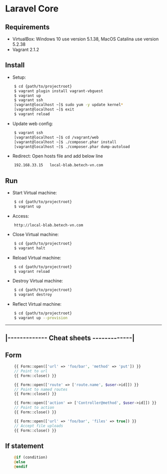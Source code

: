 # Laravel Core

## Requirements
- VirtualBox: Windows 10 use version 5.1.38, MacOS Catalina use version 5.2.38
- Vagrant 2.1.2

## Install
- Setup:

``` bash
    $ cd {path/to/projectroot}
    $ vagrant plugin install vagrant-vbguest
    $ vagrant up
    $ vagrant ssh
    [vagrant@localhost ~]$ sudo yum -y update kernel*
    [vagrant@localhost ~]$ exit
    $ vagrant reload
```
- Update web config:

``` bash
    $ vagrant ssh
    [vagrant@localhost ~]$ cd /vagrant/web
    [vagrant@localhost ~]$ ./composer.phar install
    [vagrant@localhost ~]$ ./composer.phar dump-autoload
```

- Redirect: Open hosts file and add below line

``` bash
    192.168.33.15   local-blab.betech-vn.com
```

## Run
- Start Virtual machine:

``` bash
    $ cd {path/to/projectroot}
    $ vagrant up
```
- Access:

```
    http://local-blab.betech-vn.com
```
- Close Virtual machine:

``` bash
    $ cd {path/to/projectroot}
    $ vagrant halt
```
- Reload Virtual machine:

``` bash
    $ cd {path/to/projectroot}
    $ vagrant reload
```
- Destroy Virtual machine:

``` bash
    $ cd {path/to/projectroot}
    $ vagrant destroy
```

- Reflect Virtual machine:

``` bash
    $ cd {path/to/projectroot}
    $ vagrant up --provision
```

------------------------------------------
|------------- Cheat sheets -------------|
------------------------------------------
## Form
``` php
    {{ Form::open(['url' => 'foo/bar', 'method' => 'put']) }}
    // Point to url
    {{ Form::close() }}

    {{ Form::open(['route' => ['route.name', $user->id]]) }}
    // Point to named routes
    {{ Form::close() }}

    {{ Form::open(['action' => ['Controller@method', $user->id]]) }}
    // Point to action
    {{ Form::close() }}

    {{ Form::open(['url' => 'foo/bar', 'files' => true]) }}
    // Accept file uploads
    {{ Form::close() }}
```

## If statement
``` php
    @if (condition)
    @else
    @endif
```